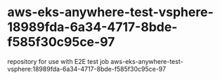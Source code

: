 # aws-eks-anywhere-test-vsphere-18989fda-6a34-4717-8bde-f585f30c95ce-97
repository for use with E2E test job aws-eks-anywhere-test-vsphere:18989fda-6a34-4717-8bde-f585f30c95ce-97
